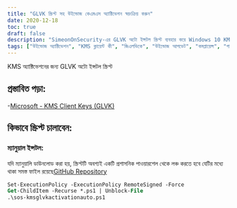 ```yaml
---
title: "GLVK স্ক্রিপ্ট সহ উইন্ডোজ কেএমএস অ্যাক্টিভেশন স্বয়ংক্রিয় করুন"
date: 2020-12-18
toc: true
draft: false
description: "SimeonOnSecurity-এর GLVK অটো ইন্সটল স্ক্রিপ্ট ব্যবহার করে Windows 10 KMS অ্যাক্টিভেশন প্রক্রিয়া সহজ করুন এবং Microsoft-এর প্রস্তাবিত রিডিং থেকে KMS এবং GLVK ক্লায়েন্ট কী সম্পর্কে আরও জানুন।"
tags: ["উইন্ডোজ অ্যাক্টিভেশন", "KMS ক্লায়েন্ট কী", "জিএলভিকে", "উইন্ডোজ আপডেট", "কমপ্লায়েন্স", "পাওয়ারশেল স্ক্রিপ্ট", "কী ব্যবস্থাপনা পরিষেবা", "ভলিউম লাইসেন্সিং", "এন্টারপ্রাইজ অ্যাক্টিভেশন", "কী ম্যানেজমেন্ট সার্ভার", "অটোমেশন", "মাইক্রোসফট পণ্য", "অপারেটিং সিস্টেম", "সফটওয়্যার", "এন্টারপ্রাইজ পরিবেশ", "প্রশাসনিক পাওয়ারশেল", "GitHub সংগ্রহস্থল", "স্ক্রিপ্টিং", "সাইবার নিরাপত্তা", "সিমেনঅনসিকিউরিটি"]
---
```


KMS অ্যাক্টিভেশনের জন্য GLVK অটো ইন্সটল স্ক্রিপ্ট

## প্রস্তাবিত পড়া:
-[Microsoft - KMS Client Keys (GLVK)](https://docs.microsoft.com/en-us/windows-server/get-started/kmsclientkeys)

## কিভাবে স্ক্রিপ্ট চালাবেন:
### ম্যানুয়াল ইন্সটল:
যদি ম্যানুয়ালি ডাউনলোড করা হয়, স্ক্রিপ্টটি অবশ্যই একটি প্রশাসনিক পাওয়ারশেল থেকে লঞ্চ করতে হবে যেটির মধ্যে থাকা সমস্ত ফাইল রয়েছে[GitHub Repository](https://github.com/simeononsecurity/KMS-Auto-PS/archive/main.zip)
```ps
Set-ExecutionPolicy -ExecutionPolicy RemoteSigned -Force
Get-ChildItem -Recurse *.ps1 | Unblock-File
.\sos-kmsglvkactivationauto.ps1
```

